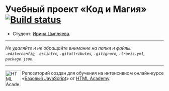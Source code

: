 # Учебный проект «Код и Магия» [![Build status][travis-image]][travis-url]

* Студент: [Ирина Цыпляева](https://up.htmlacademy.ru/javascript/11/user/388465).

---

_Не удаляйте и не обращайте внимание на папки и файлы:_<br>
_`.editorconfig`, `.eslintrc`, `.gitattributes`, `.gitignore`, `.travis.yml`, `package.json`._

---

<a href="https://htmlacademy.ru/intensive/javascript"><img align="left" width="50" height="50" title="HTML Academy" src="https://up.htmlacademy.ru/static/img/intensive/javascript/logo-for-github.svg"></a>

Репозиторий создан для обучения на интенсивном онлайн‑курсе «[Базовый JavaScript](https://htmlacademy.ru/intensive/javascript)» от [HTML Academy](https://htmlacademy.ru).

[travis-image]: https://travis-ci.org/htmlacademy-javascript/388465-code-and-magick.svg?branch=master
[travis-url]: https://travis-ci.org/htmlacademy-javascript/388465-code-and-magick
